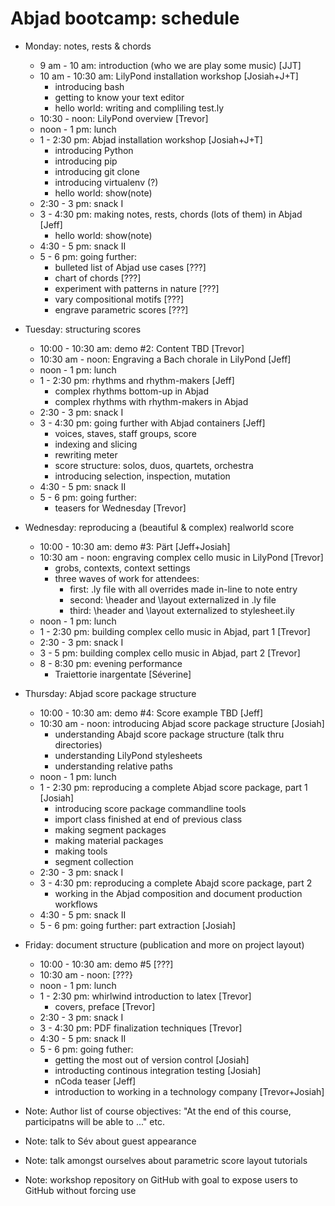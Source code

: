 Abjad bootcamp: schedule
========================

* Monday: notes, rests & chords
    * 9 am - 10 am: introduction (who we are play some music) [JJT]
    * 10 am - 10:30 am: LilyPond installation workshop [Josiah+J+T]
        * introducing bash
        * getting to know your text editor
        * hello world: writing and compliling test.ly
    * 10:30 - noon: LilyPond overview [Trevor]
    * noon - 1 pm: lunch
    * 1 - 2:30 pm: Abjad installation workshop [Josiah+J+T]
        * introducing Python
        * introducing pip
        * introducing git clone
        * introducing virtualenv (?)
        * hello world: show(note)
    * 2:30 - 3 pm: snack I
    * 3 - 4:30 pm: making notes, rests, chords (lots of them) in Abjad [Jeff]
        * hello world: show(note)
    * 4:30  - 5 pm: snack II
    * 5 - 6 pm: going further:
        * bulleted list of Abjad use cases [???]
        * chart of chords [???]
        * experiment with patterns in nature [???]
        * vary compositional motifs [???]
        * engrave parametric scores [???]

* Tuesday: structuring scores
    * 10:00 - 10:30 am: demo #2: Content TBD [Trevor]
    * 10:30 am - noon: Engraving a Bach chorale in LilyPond [Jeff]
    * noon - 1 pm: lunch
    * 1 - 2:30 pm: rhythms and rhythm-makers [Jeff]
        * complex rhythms bottom-up in Abjad
        * complex rhythms with rhythm-makers in Abjad
    * 2:30 - 3 pm: snack I
    * 3 - 4:30 pm: going further with Abjad containers [Jeff]
        * voices, staves, staff groups, score
        * indexing and slicing
        * rewriting meter
        * score structure: solos, duos, quartets, orchestra
        * introducing selection, inspection, mutation
    * 4:30  - 5 pm: snack II
    * 5 - 6 pm: going further:
        * teasers for Wednesday [Trevor]

* Wednesday: reproducing a (beautiful & complex) realworld score
    * 10:00 - 10:30 am: demo #3: Pärt [Jeff+Josiah]
    * 10:30 am - noon: engraving complex cello music in LilyPond [Trevor]
        * grobs, contexts, context settings
        * three waves of work for attendees:
            * first: .ly file with all overrides made in-line to note entry
            * second: \header and \layout externalized in .ly file
            * third: \header and \layout externalized to stylesheet.ily
    * noon - 1 pm: lunch
    * 1 - 2:30 pm: building complex cello music in Abjad, part 1 [Trevor]
    * 2:30 - 3 pm: snack I
    * 3 - 5 pm: building complex cello music in Abjad, part 2 [Trevor]
    * 8 - 8:30 pm: evening performance
        * Traiettorie inargentate [Séverine]

* Thursday: Abjad score package structure
    * 10:00 - 10:30 am: demo #4: Score example TBD [Jeff]
    * 10:30 am - noon: introducing Abjad score package structure [Josiah]
        * understanding Abajd score package structure (talk thru directories)
        * understanding LilyPond stylesheets
        * understanding relative paths
    * noon - 1 pm: lunch
    * 1 - 2:30 pm: reproducing a complete Abjad score package, part 1 [Josiah]
        * introducing score package commandline tools
        * import class finished at end of previous class
        * making segment packages
        * making material packages
        * making tools
        * segment collection
    * 2:30 - 3 pm: snack I
    * 3 - 4:30 pm: reproducing a complete Abajd score package, part 2
        * working in the Abjad composition and document production workflows
    * 4:30 - 5 pm: snack II
    * 5 - 6 pm: going further: part extraction [Josiah]

* Friday: document structure (publication and more on project layout)
    * 10:00 - 10:30 am: demo #5 [???]
    * 10:30 am - noon: [???}
    * noon - 1 pm: lunch
    * 1 - 2:30 pm: whirlwind introduction to latex [Trevor]
        * covers, preface [Trevor]
    * 2:30 - 3 pm: snack I
    * 3 - 4:30 pm: PDF finalization techniques [Trevor]
    * 4:30  - 5 pm: snack II
    * 5 - 6 pm: going futher:
        * getting the most out of version control [Josiah]
        * introducting continous integration testing [Josiah]
        * nCoda teaser [Jeff]
        * introduction to working in a technology company [Trevor+Josiah]

* Note: Author list of course objectives: "At the end of this course,
  participatns will be able to ..." etc.

* Note: talk to Sév about guest appearance

* Note: talk amongst ourselves about parametric score layout tutorials

* Note: workshop repository on GitHub with goal to expose users to GitHub 
    without forcing use